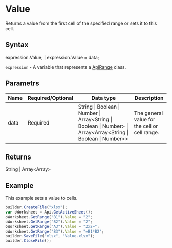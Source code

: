 # Value

Returns a value from the first cell of the specified range or sets it to this cell.

## Syntax

expression.Value; &#124; expression.Value = data;

`expression` - A variable that represents a [ApiRange](../ApiRange.md) class.

## Parametrs

| **Name** | **Required/Optional** | **Data type** | **Description** |
| ------------- | ------------- | ------------- | ------------- |
| data | Required | String &#124; Boolean &#124; Number &#124; Array<String &#124; Boolean &#124; Number> &#124; Array<Array<String &#124; Boolean &#124; Number>> | The general value for the cell or cell range. |

## Returns

String &#124; Array<Array<String>>

## Example

This example sets a value to cells.

```javascript
builder.CreateFile("xlsx");
var oWorksheet = Api.GetActiveSheet();
oWorksheet.GetRange("B1").Value = "2";
oWorksheet.GetRange("B2").Value = "2";
oWorksheet.GetRange("A3").Value = "2x2=";
oWorksheet.GetRange("B3").Value = "=B1*B2";
builder.SaveFile("xlsx", "Value.xlsx");
builder.CloseFile();
```